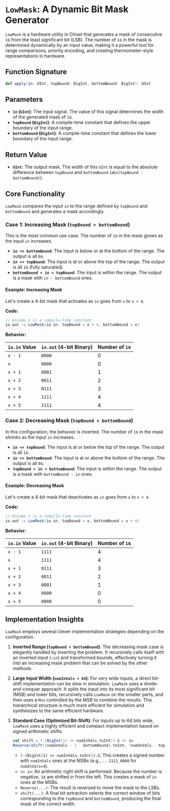 # `LowMask`: A Dynamic Bit Mask Generator

`LowMask` is a hardware utility in Chisel that generates a mask of consecutive `1`s from the least significant bit (LSB). The number of `1`s in the mask is determined dynamically by an input value, making it a powerful tool for range comparisons, priority encoding, and creating thermometer-style representations in hardware.

## Function Signature

```scala
def apply(in: UInt, topBound: BigInt, bottomBound: BigInt): UInt
```

## Parameters

-   **`in` (`UInt`)**: The input signal. The value of this signal determines the width of the generated mask of `1`s.
-   **`topBound` (`BigInt`)**: A compile-time constant that defines the upper boundary of the input range.
-   **`bottomBound` (`BigInt`)**: A compile-time constant that defines the lower boundary of the input range.

## Return Value

-   **`UInt`**: The output mask. The width of this `UInt` is equal to the absolute difference between `topBound` and `bottomBound` (`abs(topBound - bottomBound)`).

## Core Functionality

`LowMask` compares the input `in` to the range defined by `topBound` and `bottomBound` and generates a mask accordingly.

### Case 1: Increasing Mask (`topBound > bottomBound`)

This is the most common use case. The number of `1`s in the mask grows as the input `in` increases.

-   **`in <= bottomBound`**: The input is below or at the bottom of the range. The output is all `0`s.
-   **`in >= topBound`**: The input is at or above the top of the range. The output is all `1`s (fully saturated).
-   **`bottomBound < in < topBound`**: The input is within the range. The output is a mask with `in - bottomBound` ones.

#### Example: Increasing Mask

Let's create a 4-bit mask that activates as `in` goes from `x` to `x + 4`.

**Code:**
```scala
// Assume x is a compile-time constant
io.out := LowMask(io.in, topBound = x + 4, bottomBound = x)
```

**Behavior:**

| `io.in` Value | `io.out` (4-bit Binary) | Number of `1`s |
|:--------------|:------------------------|:---------------|
| `x - 1`       | `0000`                  | 0              |
| `x`           | `0000`                  | 0              |
| `x + 1`       | `0001`                  | 1              |
| `x + 2`       | `0011`                  | 2              |
| `x + 3`       | `0111`                  | 3              |
| `x + 4`       | `1111`                  | 4              |
| `x + 5`       | `1111`                  | 4              |

### Case 2: Decreasing Mask (`topBound < bottomBound`)

In this configuration, the behavior is inverted. The number of `1`s in the mask *shrinks* as the input `in` increases.

-   **`in <= topBound`**: The input is at or below the top of the range. The output is all `1`s.
-   **`in >= bottomBound`**: The input is at or above the bottom of the range. The output is all `0`s.
-   **`topBound < in < bottomBound`**: The input is within the range. The output is a mask with `bottomBound - in` ones.

#### Example: Decreasing Mask

Let's create a 4-bit mask that deactivates as `in` goes from `x` to `x + 4`.

**Code:**
```scala
// Assume x is a compile-time constant
io.out := LowMask(io.in, topBound = x, bottomBound = x + 4)
```

**Behavior:**

| `io.in` Value | `io.out` (4-bit Binary) | Number of `1`s |
|:--------------|:------------------------|:---------------|
| `x - 1`       | `1111`                  | 4              |
| `x`           | `1111`                  | 4              |
| `x + 1`       | `0111`                  | 3              |
| `x + 2`       | `0011`                  | 2              |
| `x + 3`       | `0001`                  | 1              |
| `x + 4`       | `0000`                  | 0              |
| `x + 5`       | `0000`                  | 0              |

## Implementation Insights

`LowMask` employs several clever implementation strategies depending on the configuration.

1.  **Inverted Range (`topBound < bottomBound`)**: The decreasing mask case is elegantly handled by inverting the problem. It recursively calls itself with an inverted input (`~in`) and transformed bounds, effectively turning it into an increasing mask problem that can be solved by the other methods.

2.  **Large Input Width (`numInVals > 64`)**: For very wide inputs, a direct bit-shift implementation can be slow in simulation. `LowMask` uses a divide-and-conquer approach. It splits the input into its most significant bit (MSB) and lower bits, recursively calls `LowMask` on the smaller parts, and then uses a `Mux` controlled by the MSB to combine the results. This hierarchical structure is much more efficient for simulation and synthesizes to the same efficient hardware.

3.  **Standard Case (Optimized Bit-Shift)**: For inputs up to 64 bits wide, `LowMask` uses a highly efficient and compact implementation based on signed arithmetic shifts.

    ```scala
    val shift = (-(BigInt(1) << numInVals.toInt)).S >> in
    Reverse(shift((numInVals - 1 - bottomBound).toInt, (numInVals - topBound).toInt))
    ```

    -   `(-(BigInt(1) << numInVals.toInt)).S`: This creates a signed number with `numInVals` ones at the MSBs (e.g., `...1111_0000` for `numInVals=4`).
    -   `>> in`: An arithmetic right shift is performed. Because the number is negative, `1`s are shifted in from the left. This creates a mask of `in` ones at the MSBs.
    -   `Reverse(...)`: The result is reversed to move the mask to the LSBs.
    -   `shift(...)`: A final bit extraction selects the correct window of bits corresponding to the `topBound` and `bottomBound`, producing the final mask of the correct width.
